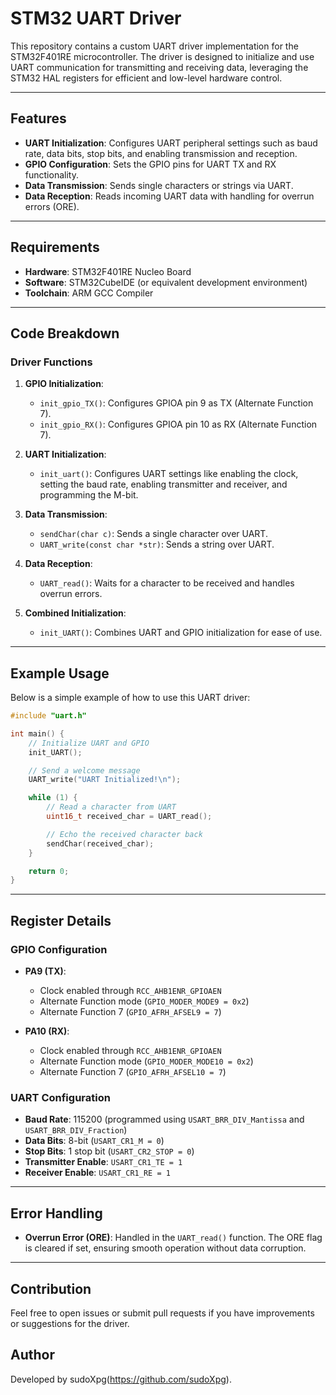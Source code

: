 # STM32 UART Driver

This repository contains a custom UART driver implementation for the STM32F401RE microcontroller. The driver is designed to initialize and use UART communication for transmitting and receiving data, leveraging the STM32 HAL registers for efficient and low-level hardware control.

---

## Features

- **UART Initialization**: Configures UART peripheral settings such as baud rate, data bits, stop bits, and enabling transmission and reception.
- **GPIO Configuration**: Sets the GPIO pins for UART TX and RX functionality.
- **Data Transmission**: Sends single characters or strings via UART.
- **Data Reception**: Reads incoming UART data with handling for overrun errors (ORE).

---

## Requirements

- **Hardware**: STM32F401RE Nucleo Board
- **Software**: STM32CubeIDE (or equivalent development environment)
- **Toolchain**: ARM GCC Compiler

---

## Code Breakdown

### **Driver Functions**

1. **GPIO Initialization**:
    - `init_gpio_TX()`: Configures GPIOA pin 9 as TX (Alternate Function 7).
    - `init_gpio_RX()`: Configures GPIOA pin 10 as RX (Alternate Function 7).

2. **UART Initialization**:
    - `init_uart()`: Configures UART settings like enabling the clock, setting the baud rate, enabling transmitter and receiver, and programming the M-bit.

3. **Data Transmission**:
    - `sendChar(char c)`: Sends a single character over UART.
    - `UART_write(const char *str)`: Sends a string over UART.

4. **Data Reception**:
    - `UART_read()`: Waits for a character to be received and handles overrun errors.

5. **Combined Initialization**:
    - `init_UART()`: Combines UART and GPIO initialization for ease of use.

---

## Example Usage

Below is a simple example of how to use this UART driver:

```c
#include "uart.h"

int main() {
    // Initialize UART and GPIO
    init_UART();

    // Send a welcome message
    UART_write("UART Initialized!\n");

    while (1) {
        // Read a character from UART
        uint16_t received_char = UART_read();

        // Echo the received character back
        sendChar(received_char);
    }

    return 0;
}
```

---

## Register Details

### **GPIO Configuration**
- **PA9 (TX)**:
  - Clock enabled through `RCC_AHB1ENR_GPIOAEN`
  - Alternate Function mode (`GPIO_MODER_MODE9 = 0x2`)
  - Alternate Function 7 (`GPIO_AFRH_AFSEL9 = 7`)

- **PA10 (RX)**:
  - Clock enabled through `RCC_AHB1ENR_GPIOAEN`
  - Alternate Function mode (`GPIO_MODER_MODE10 = 0x2`)
  - Alternate Function 7 (`GPIO_AFRH_AFSEL10 = 7`)

### **UART Configuration**
- **Baud Rate**: 115200 (programmed using `USART_BRR_DIV_Mantissa` and `USART_BRR_DIV_Fraction`)
- **Data Bits**: 8-bit (`USART_CR1_M = 0`)
- **Stop Bits**: 1 stop bit (`USART_CR2_STOP = 0`)
- **Transmitter Enable**: `USART_CR1_TE = 1`
- **Receiver Enable**: `USART_CR1_RE = 1`

---

## Error Handling

- **Overrun Error (ORE)**: Handled in the `UART_read()` function. The ORE flag is cleared if set, ensuring smooth operation without data corruption.

---

## Contribution

Feel free to open issues or submit pull requests if you have improvements or suggestions for the driver.


## Author

Developed by sudoXpg(https://github.com/sudoXpg).

